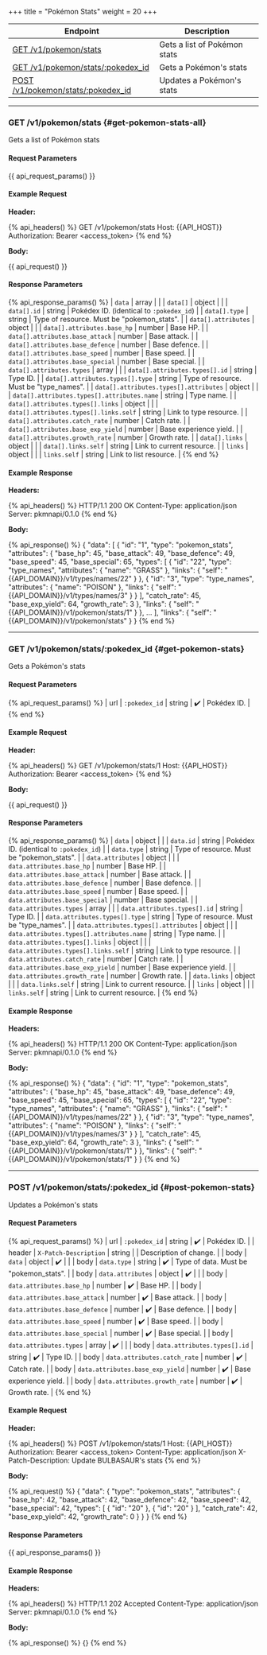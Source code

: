 +++
title = "Pokémon Stats"
weight = 20
+++

| Endpoint                                                  | Description                  |
|-----------------------------------------------------------|------------------------------|
| [GET /v1/pokemon/stats](#get-pokemon-stats-all)           | Gets a list of Pokémon stats |
| [GET /v1/pokemon/stats/:pokedex_id](#get-pokemon-stats)   | Gets a Pokémon's stats       |
| [POST /v1/pokemon/stats/:pokedex_id](#post-pokemon-stats) | Updates a Pokémon's stats    |

---

### GET /v1/pokemon/stats {#get-pokemon-stats-all}

Gets a list of Pokémon stats

#### Request Parameters

{{ api_request_params() }}

#### Example Request

**Header:**

{% api_headers() %}
GET /v1/pokemon/stats
Host: {{API_HOST}}
Authorization: Bearer <access_token>
{% end %}

**Body:**

{{ api_request() }}

#### Response Parameters

{% api_response_params() %}
| `data`                                      | array  |                                            |
| `data[]`                                    | object |                                            |
| `data[].id`                                 | string | Pokédex ID. (identical to `:pokedex_id`)   |
| `data[].type`                               | string | Type of resource. Must be "pokemon_stats". |
| `data[].attributes`                         | object |                                            |
| `data[].attributes.base_hp`                 | number | Base HP.                                   |
| `data[].attributes.base_attack`             | number | Base attack.                               |
| `data[].attributes.base_defence`            | number | Base defence.                              |
| `data[].attributes.base_speed`              | number | Base speed.                                |
| `data[].attributes.base_special`            | number | Base special.                              |
| `data[].attributes.types`                   | array  |                                            |
| `data[].attributes.types[].id`              | string | Type ID.                                   |
| `data[].attributes.types[].type`            | string | Type of resource. Must be "type_names".    |
| `data[].attributes.types[].attributes`      | object |                                            |
| `data[].attributes.types[].attributes.name` | string | Type name.                                 |
| `data[].attributes.types[].links`           | object |                                            |
| `data[].attributes.types[].links.self`      | string | Link to type resource.                     |
| `data[].attributes.catch_rate`              | number | Catch rate.                                |
| `data[].attributes.base_exp_yield`          | number | Base experience yield.                     |
| `data[].attributes.growth_rate`             | number | Growth rate.                               |
| `data[].links`                              | object |                                            |
| `data[].links.self`                         | string | Link to current resource.                  |
| `links`                                     | object |                                            |
| `links.self`                                | string | Link to list resource.                     |
{% end %}

#### Example Response

**Headers:**

{% api_headers() %}
HTTP/1.1 200 OK
Content-Type: application/json
Server: pkmnapi/0.1.0
{% end %}

**Body:**

{% api_response() %}
{
    "data": [
        {
            "id": "1",
            "type": "pokemon_stats",
            "attributes": {
                "base_hp": 45,
                "base_attack": 49,
                "base_defence": 49,
                "base_speed": 45,
                "base_special": 65,
                "types": [
                    {
                        "id": "22",
                        "type": "type_names",
                        "attributes": {
                            "name": "GRASS"
                        },
                        "links": {
                            "self": "{{API_DOMAIN}}/v1/types/names/22"
                        }
                    },
                    {
                        "id": "3",
                        "type": "type_names",
                        "attributes": {
                            "name": "POISON"
                        },
                        "links": {
                            "self": "{{API_DOMAIN}}/v1/types/names/3"
                        }
                    }
                ],
                "catch_rate": 45,
                "base_exp_yield": 64,
                "growth_rate": 3
            },
            "links": {
                "self": "{{API_DOMAIN}}/v1/pokemon/stats/1"
            }
        },
        ...
    ],
    "links": {
        "self": "{{API_DOMAIN}}/v1/pokemon/stats"
    }
}
{% end %}

---

### GET /v1/pokemon/stats/:pokedex_id {#get-pokemon-stats}

Gets a Pokémon's stats

#### Request Parameters

{% api_request_params() %}
| url | `:pokedex_id` | string | ✔️ | Pokédex ID. |
{% end %}

#### Example Request

**Header:**

{% api_headers() %}
GET /v1/pokemon/stats/1
Host: {{API_HOST}}
Authorization: Bearer <access_token>
{% end %}

**Body:**

{{ api_request() }}

#### Response Parameters

{% api_response_params() %}
| `data`                                    | object |                                            |
| `data.id`                                 | string | Pokédex ID. (identical to `:pokedex_id`)   |
| `data.type`                               | string | Type of resource. Must be "pokemon_stats". |
| `data.attributes`                         | object |                                            |
| `data.attributes.base_hp`                 | number | Base HP.                                   |
| `data.attributes.base_attack`             | number | Base attack.                               |
| `data.attributes.base_defence`            | number | Base defence.                              |
| `data.attributes.base_speed`              | number | Base speed.                                |
| `data.attributes.base_special`            | number | Base special.                              |
| `data.attributes.types`                   | array  |                                            |
| `data.attributes.types[].id`              | string | Type ID.                                   |
| `data.attributes.types[].type`            | string | Type of resource. Must be "type_names".    |
| `data.attributes.types[].attributes`      | object |                                            |
| `data.attributes.types[].attributes.name` | string | Type name.                                 |
| `data.attributes.types[].links`           | object |                                            |
| `data.attributes.types[].links.self`      | string | Link to type resource.                     |
| `data.attributes.catch_rate`              | number | Catch rate.                                |
| `data.attributes.base_exp_yield`          | number | Base experience yield.                     |
| `data.attributes.growth_rate`             | number | Growth rate.                               |
| `data.links`                              | object |                                            |
| `data.links.self`                         | string | Link to current resource.                  |
| `links`                                   | object |                                            |
| `links.self`                              | string | Link to current resource.                  |
{% end %}

#### Example Response

**Headers:**

{% api_headers() %}
HTTP/1.1 200 OK
Content-Type: application/json
Server: pkmnapi/0.1.0
{% end %}

**Body:**

{% api_response() %}
{
    "data": {
        "id": "1",
        "type": "pokemon_stats",
        "attributes": {
            "base_hp": 45,
            "base_attack": 49,
            "base_defence": 49,
            "base_speed": 45,
            "base_special": 65,
            "types": [
                {
                    "id": "22",
                    "type": "type_names",
                    "attributes": {
                        "name": "GRASS"
                    },
                    "links": {
                        "self": "{{API_DOMAIN}}/v1/types/names/22"
                    }
                },
                {
                    "id": "3",
                    "type": "type_names",
                    "attributes": {
                        "name": "POISON"
                    },
                    "links": {
                        "self": "{{API_DOMAIN}}/v1/types/names/3"
                    }
                }
            ],
            "catch_rate": 45,
            "base_exp_yield": 64,
            "growth_rate": 3
        },
        "links": {
            "self": "{{API_DOMAIN}}/v1/pokemon/stats/1"
        }
    },
    "links": {
        "self": "{{API_DOMAIN}}/v1/pokemon/stats/1"
    }
}
{% end %}

---

### POST /v1/pokemon/stats/:pokedex_id {#post-pokemon-stats}

Updates a Pokémon's stats

#### Request Parameters

{% api_request_params() %}
| url    | `:pokedex_id`                             | string | ✔️ | Pokédex ID.                            |
| header | `X-Patch-Description`                     | string |   | Description of change.                 |
| body   | `data`                                    | object | ✔️ |                                        |
| body   | `data.type`                               | string | ✔️ | Type of data. Must be "pokemon_stats". |
| body   | `data.attributes`                         | object | ✔️ |                                        |
| body   | `data.attributes.base_hp`                 | number | ✔️ | Base HP.                               |
| body   | `data.attributes.base_attack`             | number | ✔️ | Base attack.                           |
| body   | `data.attributes.base_defence`            | number | ✔️ | Base defence.                          |
| body   | `data.attributes.base_speed`              | number | ✔️ | Base speed.                            |
| body   | `data.attributes.base_special`            | number | ✔️ | Base special.                          |
| body   | `data.attributes.types`                   | array  | ✔️ |                                        |
| body   | `data.attributes.types[].id`              | string | ✔️ | Type ID.                               |
| body   | `data.attributes.catch_rate`              | number | ✔️ | Catch rate.                            |
| body   | `data.attributes.base_exp_yield`          | number | ✔️ | Base experience yield.                 |
| body   | `data.attributes.growth_rate`             | number | ✔️ | Growth rate.                           |
{% end %}

#### Example Request

**Header:**

{% api_headers() %}
POST /v1/pokemon/stats/1
Host: {{API_HOST}}
Authorization: Bearer <access_token>
Content-Type: application/json
X-Patch-Description: Update BULBASAUR's stats
{% end %}

**Body:**

{% api_request() %}
{
    "data": {
        "type": "pokemon_stats",
        "attributes": {
            "base_hp": 42,
            "base_attack": 42,
            "base_defence": 42,
            "base_speed": 42,
            "base_special": 42,
            "types": [
                {
                    "id": "20"
                },
                {
                    "id": "20"
                }
            ],
            "catch_rate": 42,
            "base_exp_yield": 42,
            "growth_rate": 0
        }
    }
}
{% end %}

#### Response Parameters

{{ api_response_params() }}

#### Example Response

**Headers:**

{% api_headers() %}
HTTP/1.1 202 Accepted
Content-Type: application/json
Server: pkmnapi/0.1.0
{% end %}

**Body:**

{% api_response() %}
{}
{% end %}
